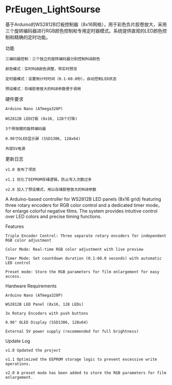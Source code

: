 # PrEugen_LightSourse
基于Arduino的WS2812B灯板控制器（8x16网格），用于彩色负片胶卷放大，采用三个旋转编码器进行RGB颜色控制和专用定时器模式。系统提供直观的LED颜色控制和精确的定时功能。

功能

    三编码器控制：三个独立的旋转编码器分别控制RGB颜色
    
    颜色模式：实时RGB颜色调整，带实时预览
    
    定时器模式：设置倒计时时间（0.1-60.0秒），自动控制LED状态
    
    预设模式：存储胶卷放大的RGB参数便于调用

硬件要求

    Arduino Nano (ATmega328P)    
    
    WS2812B LED灯板 (8x16, 128个灯珠)    
    
    3个带按键的旋转编码器  
    
    0.96寸OLED显示屏 (SSD1306, 128x64) 
    
    外部5V电源
    

更新日志

    v1.0 发布了项目

    v1.1 优化了EEPROM存储逻辑，防止写入次数过多

    v2.0 加入了预设模式，用以存储胶卷放大的RGB参数

A Arduino-based controller for WS2812B LED panels (8x16 grid) featuring three rotary encoders for RGB color control and a dedicated timer mode，for enlarge colorful negative films. The system provides intuitive control over LED colors and precise timing functions.

Features

    Triple Encoder Control: Three separate rotary encoders for independent RGB color adjustment
    
    Color Mode: Real-time RGB color adjustment with live preview
    
    Timer Mode: Set countdown duration (0.1-60.0 seconds) with automatic LED control
    
    Preset mode: Store the RGB parameters for film enlargement for easy access.
    

Hardware Requirements

    Arduino Nano (ATmega328P)
    
    WS2812B LED Panel (8x16, 128 LEDs)
    
    3x Rotary Encoders with push buttons
    
    0.96" OLED Display (SSD1306, 128x64)
    
    External 5V power supply (recommended for full brightness)

Update Log
    
    v1.0 Updated the project

    v1.1 Optimized the EEPROM storage logic to prevent excessive write operations.

    v2.0 A preset mode has been added to store the RGB parameters for film enlargement.

